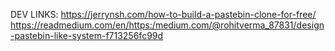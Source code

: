 DEV LINKS:
https://jerrynsh.com/how-to-build-a-pastebin-clone-for-free/
https://readmedium.com/en/https:/medium.com/@rohitverma_87831/design-pastebin-like-system-f713256fc99d